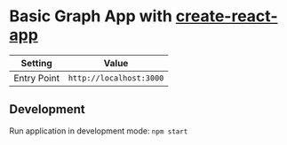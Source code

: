 # Basic Graph App with [create-react-app](https://github.com/facebookincubator/create-react-app)


| Setting | Value |
|---------|-------|
| Entry Point | `http://localhost:3000` |

## Development

Run application in development mode: `npm start`
